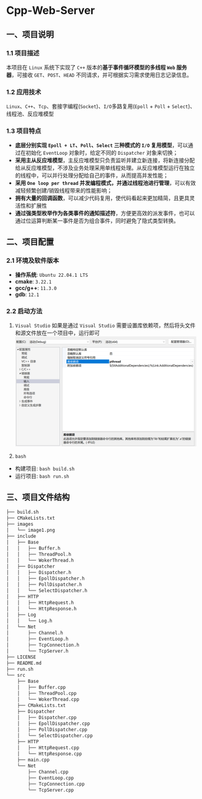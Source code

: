 # Cpp-Web-Server

## 一、项目说明

### 1.1 项目描述
本项目在 `Linux` 系统下实现了 `C++` 版本的**基于事件循环模型的多线程 `Web` 服务器**，可接收 `GET`、`POST`、`HEAD` 不同请求，并可根据实习需求使用日志记录信息。

### 1.2 应用技术
`Linux`、`C++`、`Tcp`、套接字编程(`Socket`)、`I/O`多路复用(`Epoll` + `Poll` + `Select`)、线程池、反应堆模型

### 1.3 项目特点
- **底层分别实现 `Epoll + LT`、`Poll`、`Select` 三种模式的 `I/O` 复用模型**，可以通过在初始化 `EventLoop` 对象时，给定不同的 `Dispatcher` 对象来切换；
- **采用主从反应堆模型**，主反应堆模型只负责监听并建立新连接，将新连接分配给从反应堆模型，不涉及业务处理采用单线程处理。从反应堆模型运行在独立的线程中，可以并行处理分配给自己的事件，从而提高并发性能；
- **采用 `One loop per thread` 并发编程模式，并通过线程池进行管理**，可以有效减轻频繁创建/销毁线程带来的性能影响；
- **拥有大量的回调函数**，可以减少代码复用，使代码看起来更加精简，且更具灵活性和扩展性
- **通过强类型枚举作为各类事件的通知描述符**，方便更高效的派发事件，也可以通过位运算判断某一事件是否为组合事件，同时避免了隐式类型转换。

## 二、项目配置
### 2.1 环境及软件版本
- **操作系统**: `Ubuntu 22.04.1 LTS`
- **cmake**: `3.22.1`
- **gcc/g++**: `11.3.0`
- **gdb**: `12.1`

### 2.2 启动方法
1. `Visual Studio`
如果是通过 `Visual Studio` 需要设置库依赖项，然后将头文件和源文件放在一个项目中，运行即可
![库依赖项](images/image1.png)

2. `bash`
- 构建项目: ```bash build.sh```
- 运行项目: ```bash run.sh```

## 三、项目文件结构
```
├── build.sh
├── CMakeLists.txt
├── images
│   └── image1.png
├── include
│   ├── Base
│   │   ├── Buffer.h
│   │   ├── ThreadPool.h
│   │   └── WokerThread.h
│   ├── Dispatcher
│   │   ├── Dispatcher.h
│   │   ├── EpollDispatcher.h
│   │   ├── PollDispatcher.h
│   │   └── SelectDispatcher.h
│   ├── HTTP
│   │   ├── HttpRequest.h
│   │   └── HttpResponse.h
│   ├── Log
│   │   └── Log.h
│   └── Net
│       ├── Channel.h
│       ├── EventLoop.h
│       ├── TcpConnection.h
│       └── TcpServer.h
├── LICENSE
├── README.md
├── run.sh
└── src
    ├── Base
    │   ├── Buffer.cpp
    │   ├── ThreadPool.cpp
    │   └── WokerThread.cpp
    ├── CMakeLists.txt
    ├── Dispatcher
    │   ├── Dispatcher.cpp
    │   ├── EpollDispatcher.cpp
    │   ├── PollDispatcher.cpp
    │   └── SelectDispatcher.cpp
    ├── HTTP
    │   ├── HttpRequest.cpp
    │   └── HttpResponse.cpp
    ├── main.cpp
    └── Net
        ├── Channel.cpp
        ├── EventLoop.cpp
        ├── TcpConnection.cpp
        └── TcpServer.cpp
```

